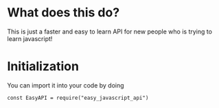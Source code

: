 # What does this do?
This is just a faster and easy to learn API for new people who is trying to learn javascript!

# Initialization
You can import it into your code by doing
```
const EasyAPI = require("easy_javascript_api")
```